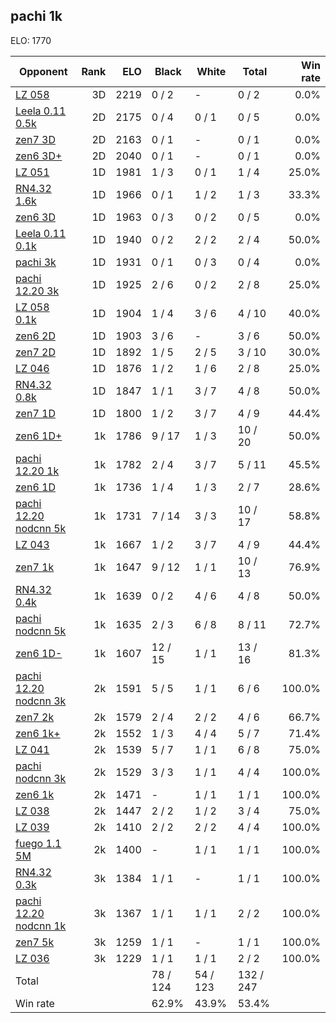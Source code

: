 ## pachi 1k ##

ELO: 1770

Opponent | Rank | ELO | Black | White | Total | Win rate
---------|-----:|----:|-------|-------|-------|-------:
[LZ 058](LZ%20058.md) | 3D | 2219 | 0 / 2 | - | 0 / 2 | 0.0%
[Leela 0.11 0.5k](Leela%200.11%200.5k.md) | 2D | 2175 | 0 / 4 | 0 / 1 | 0 / 5 | 0.0%
[zen7 3D](zen7%203D.md) | 2D | 2163 | 0 / 1 | - | 0 / 1 | 0.0%
[zen6 3D+](zen6%203D+.md) | 2D | 2040 | 0 / 1 | - | 0 / 1 | 0.0%
[LZ 051](LZ%20051.md) | 1D | 1981 | 1 / 3 | 0 / 1 | 1 / 4 | 25.0%
[RN4.32 1.6k](RN4.32%201.6k.md) | 1D | 1966 | 0 / 1 | 1 / 2 | 1 / 3 | 33.3%
[zen6 3D](zen6%203D.md) | 1D | 1963 | 0 / 3 | 0 / 2 | 0 / 5 | 0.0%
[Leela 0.11 0.1k](Leela%200.11%200.1k.md) | 1D | 1940 | 0 / 2 | 2 / 2 | 2 / 4 | 50.0%
[pachi 3k](pachi%203k.md) | 1D | 1931 | 0 / 1 | 0 / 3 | 0 / 4 | 0.0%
[pachi 12.20 3k](pachi%2012.20%203k.md) | 1D | 1925 | 2 / 6 | 0 / 2 | 2 / 8 | 25.0%
[LZ 058 0.1k](LZ%20058%200.1k.md) | 1D | 1904 | 1 / 4 | 3 / 6 | 4 / 10 | 40.0%
[zen6 2D](zen6%202D.md) | 1D | 1903 | 3 / 6 | - | 3 / 6 | 50.0%
[zen7 2D](zen7%202D.md) | 1D | 1892 | 1 / 5 | 2 / 5 | 3 / 10 | 30.0%
[LZ 046](LZ%20046.md) | 1D | 1876 | 1 / 2 | 1 / 6 | 2 / 8 | 25.0%
[RN4.32 0.8k](RN4.32%200.8k.md) | 1D | 1847 | 1 / 1 | 3 / 7 | 4 / 8 | 50.0%
[zen7 1D](zen7%201D.md) | 1D | 1800 | 1 / 2 | 3 / 7 | 4 / 9 | 44.4%
[zen6 1D+](zen6%201D+.md) | 1k | 1786 | 9 / 17 | 1 / 3 | 10 / 20 | 50.0%
[pachi 12.20 1k](pachi%2012.20%201k.md) | 1k | 1782 | 2 / 4 | 3 / 7 | 5 / 11 | 45.5%
[zen6 1D](zen6%201D.md) | 1k | 1736 | 1 / 4 | 1 / 3 | 2 / 7 | 28.6%
[pachi 12.20 nodcnn 5k](pachi%2012.20%20nodcnn%205k.md) | 1k | 1731 | 7 / 14 | 3 / 3 | 10 / 17 | 58.8%
[LZ 043](LZ%20043.md) | 1k | 1667 | 1 / 2 | 3 / 7 | 4 / 9 | 44.4%
[zen7 1k](zen7%201k.md) | 1k | 1647 | 9 / 12 | 1 / 1 | 10 / 13 | 76.9%
[RN4.32 0.4k](RN4.32%200.4k.md) | 1k | 1639 | 0 / 2 | 4 / 6 | 4 / 8 | 50.0%
[pachi nodcnn 5k](pachi%20nodcnn%205k.md) | 1k | 1635 | 2 / 3 | 6 / 8 | 8 / 11 | 72.7%
[zen6 1D-](zen6%201D-.md) | 1k | 1607 | 12 / 15 | 1 / 1 | 13 / 16 | 81.3%
[pachi 12.20 nodcnn 3k](pachi%2012.20%20nodcnn%203k.md) | 2k | 1591 | 5 / 5 | 1 / 1 | 6 / 6 | 100.0%
[zen7 2k](zen7%202k.md) | 2k | 1579 | 2 / 4 | 2 / 2 | 4 / 6 | 66.7%
[zen6 1k+](zen6%201k+.md) | 2k | 1552 | 1 / 3 | 4 / 4 | 5 / 7 | 71.4%
[LZ 041](LZ%20041.md) | 2k | 1539 | 5 / 7 | 1 / 1 | 6 / 8 | 75.0%
[pachi nodcnn 3k](pachi%20nodcnn%203k.md) | 2k | 1529 | 3 / 3 | 1 / 1 | 4 / 4 | 100.0%
[zen6 1k](zen6%201k.md) | 2k | 1471 | - | 1 / 1 | 1 / 1 | 100.0%
[LZ 038](LZ%20038.md) | 2k | 1447 | 2 / 2 | 1 / 2 | 3 / 4 | 75.0%
[LZ 039](LZ%20039.md) | 2k | 1410 | 2 / 2 | 2 / 2 | 4 / 4 | 100.0%
[fuego 1.1 5M](fuego%201.1%205M.md) | 2k | 1400 | - | 1 / 1 | 1 / 1 | 100.0%
[RN4.32 0.3k](RN4.32%200.3k.md) | 3k | 1384 | 1 / 1 | - | 1 / 1 | 100.0%
[pachi 12.20 nodcnn 1k](pachi%2012.20%20nodcnn%201k.md) | 3k | 1367 | 1 / 1 | 1 / 1 | 2 / 2 | 100.0%
[zen7 5k](zen7%205k.md) | 3k | 1259 | 1 / 1 | - | 1 / 1 | 100.0%
[LZ 036](LZ%20036.md) | 3k | 1229 | 1 / 1 | 1 / 1 | 2 / 2 | 100.0%
Total | | | 78 / 124 | 54 / 123 | 132 / 247 | 
Win rate| | | 62.9% | 43.9% | 53.4% | 
